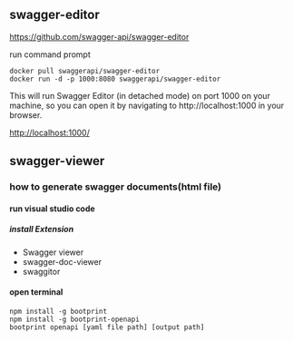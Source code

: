 ## swagger-editor

https://github.com/swagger-api/swagger-editor

run command prompt

```
docker pull swaggerapi/swagger-editor
docker run -d -p 1000:8080 swaggerapi/swagger-editor
```

This will run Swagger Editor (in detached mode) on port 1000 on your machine, so you can open it by navigating to http://localhost:1000 in your browser.

[http://localhost:1000/](http://localhost:1000/)


## swagger-viewer

### how to generate swagger documents(html file)

#### run visual studio code

##### install Extension

- Swagger viewer
- swagger-doc-viewer
- swaggitor


#### open terminal

```
npm install -g bootprint
npm install -g bootprint-openapi
bootprint openapi [yaml file path] [output path]
```
